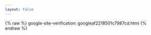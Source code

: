 ```yaml
---
layout: false
---
```


{% raw %}
google-site-verification: googleaf2218501c7987cd.html
{% endraw %}
